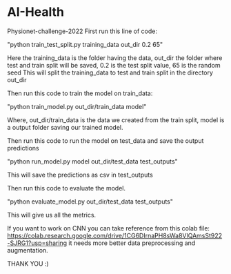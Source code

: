 # AI-Health
Physionet-challenge-2022
First run this line of code:

"python train_test_split.py training_data out_dir 0.2 65"

Here the training_data is the folder having the data, out_dir the folder where test and train split will be saved, 0.2 is the test split value, 65 is the random seed
This will split the training_data to test and train split in the directory out_dir

Then run this code to train the model on train_data:

"python train_model.py out_dir/train_data model"

Where, out_dir/train_data is the data we created from the train split, model is a output folder saving our trained model.

Then run this code to run the model on test_data and save the output predictions

"python run_model.py model out_dir/test_data test_outputs"

This will save the predictions as csv in test_outputs

Then run this code to evaluate the model.

"python evaluate_model.py out_dir/test_data test_outputs"

This will give us all the metrics.



If you want to work on CNN you can take reference from this colab file: https://colab.research.google.com/drive/1CG6DIrnaPH8sWa8VlQAmsSt922-SJRG1?usp=sharing
it needs more better data preprocessing and augmentation.

THANK YOU :) 

